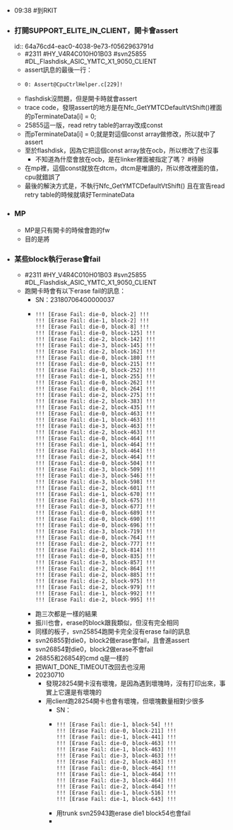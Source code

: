 - 09:38 #到RKIT
- ### 打開SUPPORT_ELITE_IN_CLIENT，開卡會assert
  id:: 64a76cd4-eac0-4038-9e73-f0562963791d
	- #2311 #HY_V4R4C010H01B03 #svn25855 #DL_Flashdisk_ASIC_YMTC_X1_9050_CLIENT
	- assert訊息的最後一行：
	- ```
	  0: Assert@CpuCtrlHelper.c[229]!
	  ```
	- flashdisk沒問題，但是開卡時就會assert
	- trace code，發現assert的地方是在Nfc_GetYMTCDefaultVtShift()裡面的pTerminateData[i] = 0;
	- 25855這一版，read retry table的array改成const
	- 而pTerminateData[i] = 0;就是對這個const array做修改，所以就中了assert
	- 至於flashdisk，因為它把這個const array放在ocb，所以修改了也沒事
		- 不知道為什麼會放在ocb，是在linker裡面被指定了嗎？ #待辦
	- 在mp裡，這個const就放在dtcm，dtcm是唯讀的，所以修改裡面的值，cpu就錯誤了
	- 最後的解決方式是，不執行Nfc_GetYMTCDefaultVtShift()
	  且在宣告read retry table的時候就填好TerminateData
- ### MP
	- MP是只有開卡的時候會跑的fw
	- 目的是將
- ### 某些block執行erase會fail
	- #2311 #HY_V4R4C010H01B03 #svn25855 #DL_Flashdisk_ASIC_YMTC_X1_9050_CLIENT
	- 跑開卡時會有以下erase fail的訊息：
		- SN：231807064G0000037
		- ```
		  !!! [Erase Fail: die-0, block-2] !!!
		  !!! [Erase Fail: die-1, block-2] !!!
		  !!! [Erase Fail: die-0, block-8] !!!
		  !!! [Erase Fail: die-0, block-125] !!!
		  !!! [Erase Fail: die-2, block-142] !!!
		  !!! [Erase Fail: die-3, block-145] !!!
		  !!! [Erase Fail: die-2, block-162] !!!
		  !!! [Erase Fail: die-0, block-180] !!!
		  !!! [Erase Fail: die-0, block-215] !!!
		  !!! [Erase Fail: die-0, block-252] !!!
		  !!! [Erase Fail: die-1, block-255] !!!
		  !!! [Erase Fail: die-0, block-262] !!!
		  !!! [Erase Fail: die-0, block-264] !!!
		  !!! [Erase Fail: die-2, block-275] !!!
		  !!! [Erase Fail: die-2, block-383] !!!
		  !!! [Erase Fail: die-2, block-435] !!!
		  !!! [Erase Fail: die-0, block-463] !!!
		  !!! [Erase Fail: die-1, block-463] !!!
		  !!! [Erase Fail: die-3, block-463] !!!
		  !!! [Erase Fail: die-2, block-463] !!!
		  !!! [Erase Fail: die-0, block-464] !!!
		  !!! [Erase Fail: die-1, block-464] !!!
		  !!! [Erase Fail: die-3, block-464] !!!
		  !!! [Erase Fail: die-2, block-464] !!!
		  !!! [Erase Fail: die-0, block-504] !!!
		  !!! [Erase Fail: die-3, block-509] !!!
		  !!! [Erase Fail: die-3, block-546] !!!
		  !!! [Erase Fail: die-3, block-598] !!!
		  !!! [Erase Fail: die-2, block-601] !!!
		  !!! [Erase Fail: die-1, block-670] !!!
		  !!! [Erase Fail: die-0, block-675] !!!
		  !!! [Erase Fail: die-3, block-677] !!!
		  !!! [Erase Fail: die-0, block-689] !!!
		  !!! [Erase Fail: die-0, block-690] !!!
		  !!! [Erase Fail: die-0, block-696] !!!
		  !!! [Erase Fail: die-3, block-719] !!!
		  !!! [Erase Fail: die-0, block-764] !!!
		  !!! [Erase Fail: die-2, block-777] !!!
		  !!! [Erase Fail: die-2, block-814] !!!
		  !!! [Erase Fail: die-0, block-835] !!!
		  !!! [Erase Fail: die-3, block-857] !!!
		  !!! [Erase Fail: die-2, block-864] !!!
		  !!! [Erase Fail: die-2, block-885] !!!
		  !!! [Erase Fail: die-2, block-975] !!!
		  !!! [Erase Fail: die-2, block-979] !!!
		  !!! [Erase Fail: die-1, block-992] !!!
		  !!! [Erase Fail: die-2, block-995] !!!
		  ```
		- 跑三次都是一樣的結果
		- 振川也會，erase的block跟我類似，但沒有完全相同
		- 同樣的板子，svn25854跑開卡完全沒有erase fail的訊息
		- svn26855對die0，block2做erase會fail，且會進assert
		- svn26854對die0，block2做erase不會fail
		- 26855和26854的cmd q是一樣的
		- 把WAIT_DONE_TIMEOUT改回去也沒用
		- 20230710
			- 發現28254開卡沒有壞塊，是因為遇到壞塊時，沒有打印出來，事實上它還是有壞塊的
			- 用client跑28254開卡也會有壞塊，但壞塊數量相對少很多
				- SN：
				- ```
				  !!! [Erase Fail: die-1, block-54] !!!
				  !!! [Erase Fail: die-0, block-211] !!!
				  !!! [Erase Fail: die-1, block-441] !!!
				  !!! [Erase Fail: die-0, block-463] !!!
				  !!! [Erase Fail: die-1, block-463] !!!
				  !!! [Erase Fail: die-3, block-463] !!!
				  !!! [Erase Fail: die-2, block-463] !!!
				  !!! [Erase Fail: die-0, block-464] !!!
				  !!! [Erase Fail: die-1, block-464] !!!
				  !!! [Erase Fail: die-3, block-464] !!!
				  !!! [Erase Fail: die-2, block-464] !!!
				  !!! [Erase Fail: die-1, block-516] !!!
				  !!! [Erase Fail: die-1, block-643] !!!
				  ```
				- 用trunk svn25943跑erase die1 block54也會fail
				-